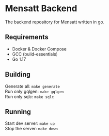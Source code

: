 # Mensatt Backend

The backend repository for Mensatt written in go.

## Requirements
- Docker & Docker Compose
- GCC (build-essentials)
- Go 1.17

## Building

Generate all: ```make generate```  
Run only gqlgen: ```make gqlgen```  
Run only sqlc: ```make sqlc```  

## Running

Start dev server: ```make up```  
Stop the server: ```make down```  
